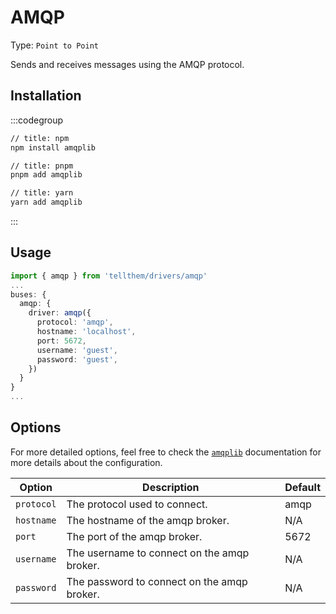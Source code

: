 # AMQP

Type: `Point to Point`

Sends and receives messages using the AMQP protocol.

## Installation

:::codegroup
```sh
// title: npm
npm install amqplib
```

```sh
// title: pnpm
pnpm add amqplib
```

```sh
// title: yarn
yarn add amqplib
```
:::

## Usage

```ts
import { amqp } from 'tellthem/drivers/amqp'
...
buses: {
  amqp: {
    driver: amqp({
      protocol: 'amqp',
      hostname: 'localhost',
      port: 5672,
      username: 'guest',
      password: 'guest',
    })
  }
}
...
```

## Options

For more detailed options, feel free to check the [`amqplib`](https://amqp-node.github.io/amqplib/channel_api.html) documentation for more details about the configuration. 

| Option     | Description                                 | Default |
|------------|---------------------------------------------|--------|
| `protocol` | The protocol used to connect.               | amqp   |
| `hostname` | The hostname of the amqp broker.            | N/A    |
| `port`     | The port of the amqp broker.                | 5672   |
| `username` | The username to connect on the amqp broker. | N/A    |
| `password` | The password to connect on the amqp broker. | N/A    |

